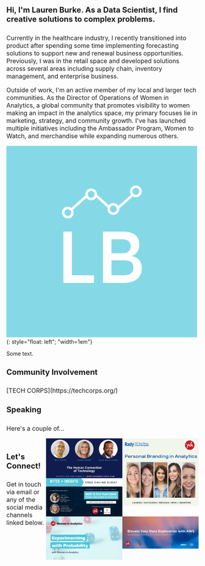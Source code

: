 <h4 style="font-size:20px;">
  Hi, I'm Lauren Burke. As a Data Scientist, I find creative solutions to complex problems.
</h4>
<p style="font-size:16px;">
Currently in the healthcare industry, I recently transitioned into product after spending some time implementing forecasting solutions to support new and renewal business opportunities. Previously, I was in the retail space and developed solutions across several areas including supply chain, inventory management, and enterprise business. 
</p>
<p style="font-size:16px;">
Outside of work, I'm an active member of my local and larger tech communities. 
As the Director of Operations of Women in Analytics, a global community that promotes visibility to women making an impact in the analytics space, my primary focuses lie in marketing, strategy, and community growth. I've has launched multiple initiatives including the Ambassador Program, Women to Watch, and merchandise while expanding numerous others.
</p>

![image](assets/images/LB.png){: style="float: left"; "width=1em"}

Some text.




<h4 style="font-size:20px;">
Community Involvement
</h4>
<p style="font-size:16px;">
[TECH CORPS](https://techcorps.org/)
</p>


<h4 style="font-size:20px;">
Speaking
</h4>
<p style="font-size:16px;">
Here's a couple of...</p>



<img align="right" src="assets/images/personal-branding-in-analytics.JPG" width="200">
<img align="right" src="assets/images/dnsummit.jpeg" width="200">
<img align="right" src="assets/images/bi-more-to-tech-than-coding.jpeg" width="200">
<img align="right" src="assets/images/elevate-your-data-exploration.jpg" width="200">
<img align="right" src="assets/images/cosi-sci-fest.jpg" width="200">



<h4 style="font-size:20px;">
  </br>
Let's Connect!
</h4>
<p style="font-size:16px;">
Get in touch via email or any of the social media channels linked below.
</p>
